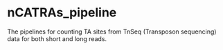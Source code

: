 # nCATRAs_pipeline

The pipelines for counting TA sites from TnSeq (Transposon sequencing) data for both short and long reads.